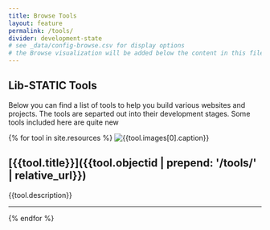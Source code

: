 ```yaml
---
title: Browse Tools
layout: feature
permalink: /tools/
divider: development-state
# see _data/config-browse.csv for display options
# the Browse visualization will be added below the content in this file
---
```


## Lib-STATIC Tools 

Below you can find a list of tools to help you build various websites and projects. The tools are separted out into their development stages. Some tools included here are quite new

{% for tool in site.resources %}
![{{tool.images[0].caption}}]({{tool.images[0].filelocation}} "{{tool.images[0].caption}}") 

## [{{tool.title}}]({{tool.objectid | prepend: '/tools/' | relative_url}})

{{tool.description}}

***

{% endfor %}

<style>
    main img{max-width: 300px; float:left; margin:20px;}</style>
